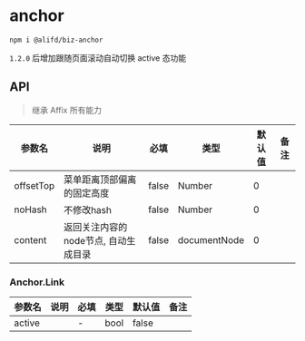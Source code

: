 # anchor

`npm i @alifd/biz-anchor`

`1.2.0` 后增加跟随页面滚动自动切换 active 态功能

## API
> 继承 Affix 所有能力

| 参数名 | 说明 | 必填 | 类型 | 默认值 | 备注 |
| ------ | ---- | ---- | ---- | ------ | ---- |
| offsetTop | 菜单距离顶部偏离的固定高度 |   false   |   Number   |      0  |      |
| noHash | 不修改hash |   false   |   Number   |      0  |      |
| content | 返回关注内容的node节点, 自动生成目录 |   false   |   documentNode   |      0  |      |

### Anchor.Link
| 参数名 | 说明 | 必填 | 类型 | 默认值 | 备注 |
| ------ | ---- | ---- | ---- | ------ | ---- |
|    active    |      |  -   |  bool    |    false    |      |


